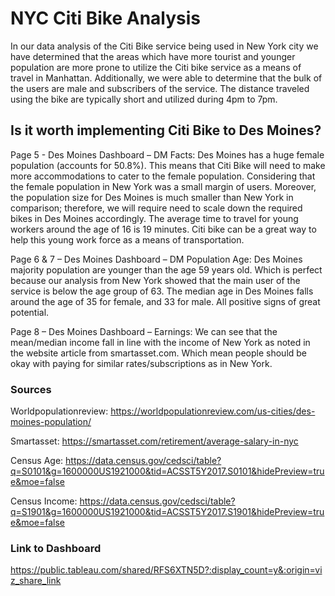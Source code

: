 # NYC Citi Bike Analysis
In our data analysis of the Citi Bike service being used in New York city we have determined that the areas which have more tourist and younger population are more prone to utilize the Citi bike service as a means of travel in Manhattan. Additionally, we were able to determine that the bulk of the users are male and subscribers of the service. The distance traveled using the bike are typically short and utilized during 4pm to 7pm.

## Is it worth implementing Citi Bike to Des Moines?
Page 5 - Des Moines Dashboard – DM Facts:
Des Moines has a huge female population (accounts for 50.8%). This means that Citi Bike will need to make more accommodations to cater to the female population. Considering that the female population in New York was a small margin of users. Moreover, the population size for Des Moines is much smaller than New York in comparison; therefore, we will require need to scale down the required bikes in Des Moines accordingly. The average time to travel for young workers around the age of 16 is 19 minutes. Citi bike can be a great way to help this young work force as a means of transportation.

Page 6 & 7 – Des Moines Dashboard – DM Population Age:
Des Moines majority population are younger than the age 59 years old. Which is perfect because our analysis from New York showed that the main user of the service is below the age group of 63. The median age in Des Moines falls around the age of 35 for female, and 33 for male. All positive signs of great potential.

Page 8 – Des Moines Dashboard – Earnings:
We can see that the mean/median income fall in line with the income of New York as noted in the website article from smartasset.com. Which mean people should be okay with paying for similar rates/subscriptions as in New York.


### Sources

Worldpopulationreview: https://worldpopulationreview.com/us-cities/des-moines-population/

Smartasset: https://smartasset.com/retirement/average-salary-in-nyc

Census Age: https://data.census.gov/cedsci/table?q=S0101&g=1600000US1921000&tid=ACSST5Y2017.S0101&hidePreview=true&moe=false

Census Income: https://data.census.gov/cedsci/table?q=S1901&g=1600000US1921000&tid=ACSST5Y2017.S1901&hidePreview=true&moe=false


### Link to Dashboard

https://public.tableau.com/shared/RFS6XTN5D?:display_count=y&:origin=viz_share_link
